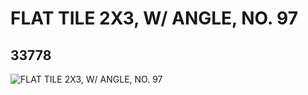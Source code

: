 # FLAT TILE 2X3, W/ ANGLE, NO. 97
## 33778
![FLAT TILE 2X3, W/ ANGLE, NO. 97](https://lc-www-live-s.legocdn.com/media/bricks/5/2/6190305.jpg)
